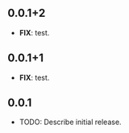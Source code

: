## 0.0.1+2

 - **FIX**: test.

## 0.0.1+1

 - **FIX**: test.

## 0.0.1

* TODO: Describe initial release.
